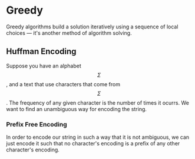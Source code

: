 # Greedy

Greedy algorithms build a solution iteratively using a sequence of local choices — it's another method of algorithm solving.

## Huffman Encoding

Suppose you have an alphabet $$\Sigma$$, and a text that use characters that come from $$\Sigma$$. The frequency of any given character is the number of times it ocurrs. We want to find an unambiguous way for encoding the string.

### Prefix Free Encoding

In order to encode our string in such a way that it is not ambiguous, we can just encode it such that no character's encoding is a prefix of any other character's encoding.

